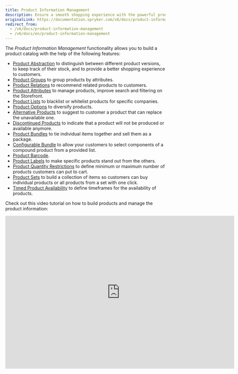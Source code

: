 ```yaml
---
title: Product Information Management
description: Ensure a smooth shopping experience with the powerful product management features that allow you to create a neat and fully customized product catalog.
originalLink: https://documentation.spryker.com/v6/docs/product-information-management
redirect_from:
  - /v6/docs/product-information-management
  - /v6/docs/en/product-information-management
---
```


The *Product Information Management* functionality allows you to build a product catalog with the help of the following features:

* [Product Abstraction](https://documentation.spryker.com/docs/product-abstraction) to distinguish between different product versions, to keep track of their stock, and to provide a better shopping experience to customers.
* [Product Groups](https://documentation.spryker.com/docs/product-group) to group products by attributes.
* [Product Relations](https://documentation.spryker.com/docs/product-relations) to recommend related products to customers.
* [Product Attributes](https://documentation.spryker.com/docs/product-attributes) to manage products, improve search and filtering on the Storefront.
* [Product Lists](https://documentation.spryker.com/docs/product-lists) to blacklist or whitelist products for specific companies.
* [Product Options](https://documentation.spryker.com/docs/product-options) to diversify products.
* [Alternative Products](https://documentation.spryker.com/docs/alternative-products) to suggest to customer a product that can replace the unavailable one.
* [Discontinued Products](https://documentation.spryker.com/docs/discontinued-products) to indicate that a product will not be produced or available anymore.
* [Product Bundles](https://documentation.spryker.com/docs/product-bundles) to tie individual items together and sell them as a package.
* [Configurable Bundle](https://documentation.spryker.com/docs/configurable-bundle) to allow your customers to select components of a compound product from a provided list.
* [Product Barcode](https://documentation.spryker.com/docs/product-barcode).
* [Product Labels](https://documentation.spryker.com/docs/product-label) to make specific products stand out from the others.
* [Product Quantity Restrictions](https://documentation.spryker.com/docs/product-quantity-restrictions) to define minimum or maximum number of products customers can put to cart.
* [Product Sets](https://documentation.spryker.com/docs/product-set) to build a collection of items so customers can buy individual products or all products from a set with one click.
* [Timed Product Availability](https://documentation.spryker.com/docs/product-ttl) to define timeframes for the availability of products.

Check out this video tutorial on how to build products and manage the product information: 

<iframe src="https://spryker.wistia.com/medias/5but6m8r57" title="Product Information Management" allowtransparency="true" frameborder="0" scrolling="no" class="wistia_embed" name="wistia_embed" allowfullscreen="0" mozallowfullscreen="0" webkitallowfullscreen="0" oallowfullscreen="0" msallowfullscreen="0" width="720" height="480"></iframe>

